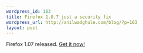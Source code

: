 ```yaml
--- 
wordpress_id: 163
title: Firefox 1.0.7 just a security fix
wordpress_url: http://anilwadghule.com/blog/?p=163
layout: post
---
```

Firefox 1.07 released. <a href="http://www.mozilla.org/products/firefox/releases/1.0.7.html">Get it now!</a>
